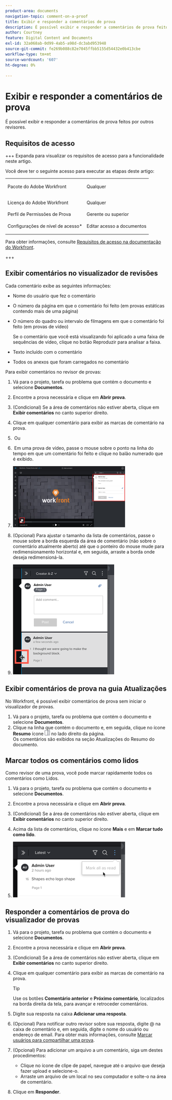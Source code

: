 ```yaml
---
product-area: documents
navigation-topic: comment-on-a-proof
title: Exibir e responder a comentários de prova
description: É possível exibir e responder a comentários de prova feitos por outros revisores.
author: Courtney
feature: Digital Content and Documents
exl-id: 32a068ab-0d99-4ab5-a98d-dc3abd953948
source-git-commit: fe269b088c82e7045ffbb5155d54432e0b413cbe
workflow-type: tm+mt
source-wordcount: '607'
ht-degree: 0%

---
```


# Exibir e responder a comentários de prova

É possível exibir e responder a comentários de prova feitos por outros revisores.

## Requisitos de acesso

+++ Expanda para visualizar os requisitos de acesso para a funcionalidade neste artigo.

Você deve ter o seguinte acesso para executar as etapas deste artigo:

<table style="table-layout:auto"> 
 <col> 
 <col> 
 <tbody> 
  <tr> 
   <td role="rowheader">Pacote do Adobe Workfront</td> 
   <td> <p>Qualquer</p> </td> 
  </tr> 
  <tr> 
   <td role="rowheader">Licença do Adobe Workfront</td> 
   <td> <p>Qualquer</p> </td> 
  </tr> 
  <tr> 
   <td role="rowheader">Perfil de Permissões de Prova </td> 
   <td>Gerente ou superior</td> 
  </tr> 
  <tr> 
   <td role="rowheader">Configurações de nível de acesso*</td> 
   <td> <p>Editar acesso a documentos</p></td> 
  </tr> 
 </tbody> 
</table>

Para obter informações, consulte [Requisitos de acesso na documentação do Workfront](/help/quicksilver/administration-and-setup/add-users/access-levels-and-object-permissions/access-level-requirements-in-documentation.md).

+++

## Exibir comentários no visualizador de revisões

Cada comentário exibe as seguintes informações:

* Nome do usuário que fez o comentário
* O número da página em que o comentário foi feito (em provas estáticas contendo mais de uma página)
* O número do quadro ou intervalo de filmagens em que o comentário foi feito (em provas de vídeo)

  Se o comentário que você está visualizando foi aplicado a uma faixa de sequências de vídeo, clique no botão Reproduzir para analisar a faixa.

* Texto incluído com o comentário
* Todos os anexos que foram carregados no comentário

Para exibir comentários no revisor de provas:

1. Vá para o projeto, tarefa ou problema que contém o documento e selecione **Documentos**.
1. Encontre a prova necessária e clique em **Abrir prova**.

1. (Condicional) Se a área de comentários não estiver aberta, clique em **Exibir comentários** no canto superior direito.
1. Clique em qualquer comentário para exibir as marcas de comentário na prova.
1.  Ou
1.  Em uma prova de vídeo, passe o mouse sobre o ponto na linha do tempo em que um comentário foi feito e clique no balão numerado que é exibido.
1. ![prova_comentário_vídeo.png](assets/proof-comment-video-350x190.png)

1. (Opcional) Para ajustar o tamanho da lista de comentários, passe o mouse sobre a borda esquerda da área de comentário (não sobre o comentário atualmente aberto) até que o ponteiro do mouse mude para redimensionamento horizontal e, em seguida, arraste a borda onde deseja redimensioná-la.
1. ![resize_comment_area-mouse.png](assets/resize-comment-area-mouse.png)

## Exibir comentários de prova na guia Atualizações

No Workfront, é possível exibir comentários de prova sem iniciar o visualizador de provas.

1. Vá para o projeto, tarefa ou problema que contém o documento e selecione **Documentos**.
1. Clique na linha que contém o documento e, em seguida, clique no ícone **Resumo** ícone ![Resumo](assets/summary-panel-icon.png) no lado direito da página.\
   Os comentários são exibidos na seção Atualizações do Resumo do documento.

## Marcar todos os comentários como lidos

Como revisor de uma prova, você pode marcar rapidamente todos os comentários como Lidos.

1. Vá para o projeto, tarefa ou problema que contém o documento e selecione **Documentos**.
1. Encontre a prova necessária e clique em **Abrir prova**.

1. (Condicional) Se a área de comentários não estiver aberta, clique em **Exibir comentários** no canto superior direito.

1. Acima da lista de comentários, clique no ícone **Mais** e em **Marcar tudo como lido**.

1. ![Marcar tudo como lido](assets/mceclip8-350x173.png)

## Responder a comentários de prova do visualizador de provas

1. Vá para o projeto, tarefa ou problema que contém o documento e selecione **Documentos**.
1. Encontre a prova necessária e clique em **Abrir prova**.

1. (Condicional) Se a área de comentários não estiver aberta, clique em **Exibir comentários** no canto superior direito.
1. Clique em qualquer comentário para exibir as marcas de comentário na prova.

   >[!TIP]
   >
   >Use os botões **Comentário anterior** e **Próximo comentário**, localizados na borda direita da tela, para avançar e retroceder comentários.

1. Digite sua resposta na caixa **Adicionar uma resposta**.
1. (Opcional) Para notificar outro revisor sobre sua resposta, digite @ na caixa de comentário e, em seguida, digite o nome do usuário ou endereço de email. Para obter mais informações, consulte [Marcar usuários para compartilhar uma prova](../../../../review-and-approve-work/proofing/reviewing-proofs-within-workfront/comment-on-a-proof/tag-users-to-share-proof.md).
1. (Opcional) Para adicionar um arquivo a um comentário, siga um destes procedimentos:

   * Clique no ícone de clipe de papel, navegue até o arquivo que deseja fazer upload e selecione-o.
   * Arraste um arquivo de um local no seu computador e solte-o na área de comentário.

1. Clique em **Responder**.
